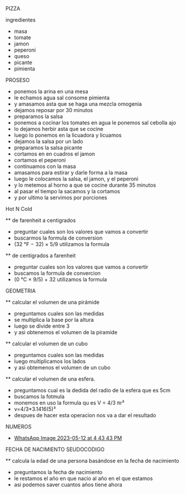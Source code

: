PIZZA

ingredientes 

* masa 
* tomate 
* jamon
* peperoni
* queso  
* picante 
* pimienta 

PROSESO

* ponemos la arina en una mesa 
* le echamos agua sal consome pimienta 
* y amasamos asta que se haga una mezcla omogenia
* dejamos reposar por 30 minutos 
* preparamos la salsa 
* ponemos a cocinar los tomates en agua le ponemos sal cebolla ajo
* lo dejamos herbir asta que se cocine
* luego lo ponemos en la licuadora y licuamos 
* dejamos la salsa por un lado
* preparamos la salsa picante 
* cortamos en en cuadros el jamon 
* cortamos el peperoni 
* continuamos con la masa 
* amasamos para estirar y darle forma a la masa 
* luego le colocamos la salsa, el jamon, y el peperoni
* y lo metemos al horno a que se cocine durante 35 minutos
* al pasar el tiempo la sacamos y la cortamos 
* y por ultimo la servimos por porciones 





Hot N Cold

** de farenheit a centigrados 
* preguntar cuales son los valores que vamos a convertir  
* buscarmos la formula de conversion 
* (32 °F − 32) × 5/9 utilizamos la formula 

** de centigrados a  farenheit 
* preguntar cuales son los valores que vamos a convertir
* buscamos la formula de convercion
* (0 °C × 9/5) + 32 utilizamos la formula 



GEOMETRIA

** calcular el volumen de una pirámide
* preguntamos cuales son las medidas 
* se multiplica la base por la altura 
* luego se divide entre 3
* y asi obtenemos el volumen de la piramide


** calcular el volumen de un cubo
* preguntamos cuales son las medidas 
* luego multiplicamos los lados 
* y asi obtemenos el volumen de un cubo 

** calcular el volumen de una esfera.
* preguntamos cual es la dedida del radio de la esfera que es 5cm
* buscamos la fotmula 
* monemos en uso la formula qu es V = 4/3 πr³
* v=4/3*3.1416(5)³
* despues de hacer esta operacion nos va a dar el resultado

NUMEROS
* [WhatsApp Image 2023-05-12 at 4 43 43 PM](https://github.com/Ashley2019/codr-ashley/assets/132409297/6323f527-926f-4e40-9cb7-45baba2e29a1)


FECHA DE NACIMIENTO SEUDOCODIGO

** calcula la edad de una persona basándose en la fecha de nacimiento

* preguntamos la fecha de nacimiento 
* le restamos el año en que nacio al año en el que estamos
* asi podemos saver cuantos años tiene ahora






 
 
